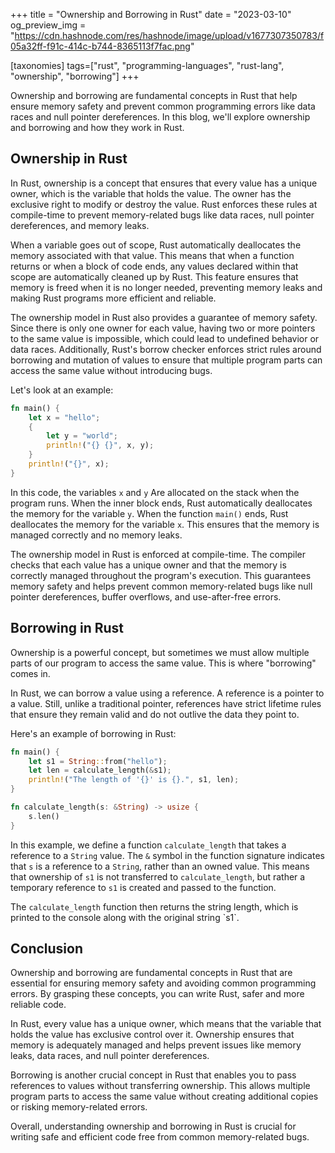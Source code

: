 +++
title = "Ownership and Borrowing in Rust"
date = "2023-03-10"
og_preview_img = "https://cdn.hashnode.com/res/hashnode/image/upload/v1677307350783/f05a32ff-f91c-414c-b744-8365113f7fac.png"

[taxonomies]
tags=["rust", "programming-languages", "rust-lang", "ownership", "borrowing"]
+++

Ownership and borrowing are fundamental concepts in Rust that help ensure memory safety and prevent common programming errors like data races and null pointer dereferences. In this blog, we'll explore ownership and borrowing and how they work in Rust.

## Ownership in Rust

In Rust, ownership is a concept that ensures that every value has a unique owner, which is the variable that holds the value. The owner has the exclusive right to modify or destroy the value. Rust enforces these rules at compile-time to prevent memory-related bugs like data races, null pointer dereferences, and memory leaks.

When a variable goes out of scope, Rust automatically deallocates the memory associated with that value. This means that when a function returns or when a block of code ends, any values declared within that scope are automatically cleaned up by Rust. This feature ensures that memory is freed when it is no longer needed, preventing memory leaks and making Rust programs more efficient and reliable.

The ownership model in Rust also provides a guarantee of memory safety. Since there is only one owner for each value, having two or more pointers to the same value is impossible, which could lead to undefined behavior or data races. Additionally, Rust's borrow checker enforces strict rules around borrowing and mutation of values to ensure that multiple program parts can access the same value without introducing bugs.

Let's look at an example:

```rust
fn main() {
    let x = "hello";
    {
        let y = "world";
        println!("{} {}", x, y);
    }
    println!("{}", x);
}
```

In this code, the variables `x` and `y` Are allocated on the stack when the program runs. When the inner block ends, Rust automatically deallocates the memory for the variable `y`. When the function `main()` ends, Rust deallocates the memory for the variable `x`. This ensures that the memory is managed correctly and no memory leaks.

The ownership model in Rust is enforced at compile-time. The compiler checks that each value has a unique owner and that the memory is correctly managed throughout the program's execution. This guarantees memory safety and helps prevent common memory-related bugs like null pointer dereferences, buffer overflows, and use-after-free errors.

## Borrowing in Rust

Ownership is a powerful concept, but sometimes we must allow multiple parts of our program to access the same value. This is where "borrowing" comes in.

In Rust, we can borrow a value using a reference. A reference is a pointer to a value. Still, unlike a traditional pointer, references have strict lifetime rules that ensure they remain valid and do not outlive the data they point to.

Here's an example of borrowing in Rust:

```rust
fn main() {
    let s1 = String::from("hello");
    let len = calculate_length(&s1);
    println!("The length of '{}' is {}.", s1, len);
}

fn calculate_length(s: &String) -> usize {
    s.len()
}
```

In this example, we define a function `calculate_length` that takes a reference to a `String` value. The `&` symbol in the function signature indicates that `s` is a reference to a `String`, rather than an owned value. This means that ownership of `s1` is not transferred to `calculate_length`, but rather a temporary reference to `s1` is created and passed to the function.

The `calculate_length` function then returns the string length, which is printed to the console along with the original string \`s1\`.

## Conclusion

Ownership and borrowing are fundamental concepts in Rust that are essential for ensuring memory safety and avoiding common programming errors. By grasping these concepts, you can write Rust, safer and more reliable code.

In Rust, every value has a unique owner, which means that the variable that holds the value has exclusive control over it. Ownership ensures that memory is adequately managed and helps prevent issues like memory leaks, data races, and null pointer dereferences.

Borrowing is another crucial concept in Rust that enables you to pass references to values without transferring ownership. This allows multiple program parts to access the same value without creating additional copies or risking memory-related errors.

Overall, understanding ownership and borrowing in Rust is crucial for writing safe and efficient code free from common memory-related bugs.
